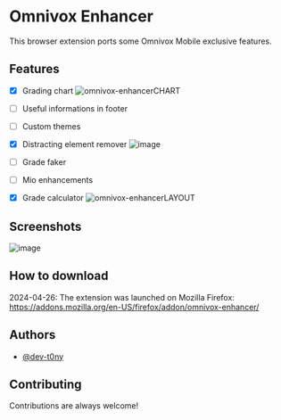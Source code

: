 # Omnivox Enhancer

This browser extension ports some Omnivox Mobile exclusive features.
## Features

- [X] Grading chart
![omnivox-enhancerCHART](https://github.com/dev-t0ny/omnivox-enhancer/assets/79669121/1dd69007-6ede-4c70-ad05-467b3c03be6e)

- [ ] Useful informations in footer
- [ ] Custom themes
- [X] Distracting element remover
![image](https://github.com/dev-t0ny/omnivox-enhancer/assets/79669121/101d95b2-4a67-4c94-ae53-184c72c2d21b)
- [ ] Grade faker 
- [ ] Mio enhancements
- [X] Grade calculator
![omnivox-enhancerLAYOUT](https://github.com/dev-t0ny/omnivox-enhancer/assets/79669121/df4d2d7d-f455-49c8-8795-5152d6cb08d2)



## Screenshots
![image](https://github.com/dev-t0ny/omnivox-enhancer/assets/79669121/4e8624d3-49a9-44c7-8475-4ca4a4301c98)





## How to download
2024-04-26: The extension was launched on Mozilla Firefox: https://addons.mozilla.org/en-US/firefox/addon/omnivox-enhancer/

## Authors

- [@dev-t0ny](https://github.com/dev-t0ny)



## Contributing

Contributions are always welcome!

